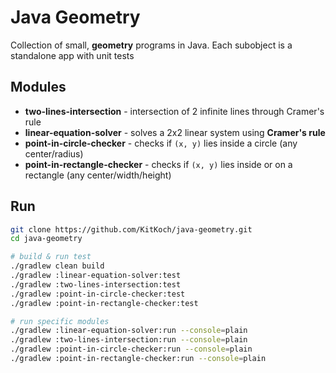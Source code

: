 # Java Geometry

Collection of small, **geometry** programs in Java. Each subobject is a
standalone app with unit tests

## Modules
- **two-lines-intersection** - intersection of 2 infinite lines through
Cramer's rule
- **linear-equation-solver** - solves a 2x2 linear system using **Cramer's rule**
- **point-in-circle-checker** - checks if `(x, y)` lies inside a circle (any center/radius)
- **point-in-rectangle-checker** - checks if `(x, y)` lies inside or on a rectangle (any center/width/height)

## Run
```bash
git clone https://github.com/KitKoch/java-geometry.git
cd java-geometry

# build & run test
./gradlew clean build
./gradlew :linear-equation-solver:test
./gradlew :two-lines-intersection:test
./gradlew :point-in-circle-checker:test  
./gradlew :point-in-rectangle-checker:test  

# run specific modules
./gradlew :linear-equation-solver:run --console=plain
./gradlew :two-lines-intersection:run --console=plain
./gradlew :point-in-circle-checker:run --console=plain
./gradlew :point-in-rectangle-checker:run --console=plain


